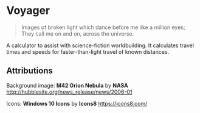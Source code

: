 # Voyager

> Images of broken light which dance before me like a million eyes; They call me on and on, across the universe.

A calculator to assist with science-fiction worldbuilding. It calculates travel times and speeds for faster-than-light travel of known distances.

## Attributions
Background image: **M42 Orion Nebula** by **NASA**
http://hubblesite.org/news_release/news/2006-01

Icons: **Windows 10 Icons** by **Icons8**
https://icons8.com/